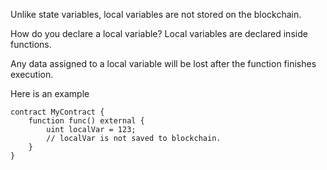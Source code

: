 Unlike state variables, local variables are not stored on the blockchain.

How do you declare a local variable?
Local variables are declared inside functions.

Any data assigned to a local variable will be lost after the function finishes execution.

Here is an example


```
contract MyContract {
    function func() external {
        uint localVar = 123;
        // localVar is not saved to blockchain.
    }
}
```
